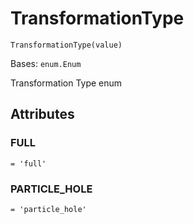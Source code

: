 # TransformationType



`TransformationType(value)`

Bases: `enum.Enum`

Transformation Type enum

## Attributes



### FULL

`= 'full'`



### PARTICLE\_HOLE

`= 'particle_hole'`
